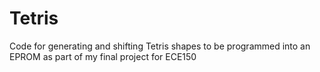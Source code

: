 # Tetris
Code for generating and shifting Tetris shapes to be programmed into an EPROM as part of my final project for ECE150
